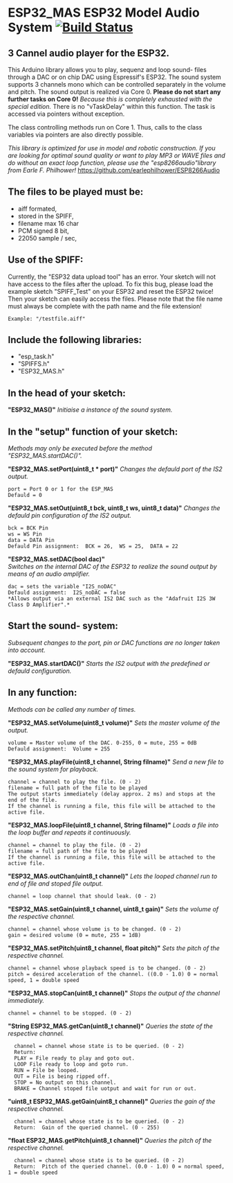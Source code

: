 # ESP32_MAS ESP32 Model Audio System [![Build Status](https://travis-ci.org/JohannesMTC/ESP32_MAS.svg?branch=master)](https://travis-ci.org/JohannesMTC/ESP32_MAS)

## 3 Cannel audio player for the ESP32. 
This Arduino library allows you to play, sequenz and loop sound- files through a DAC or on chip DAC using Espressif's ESP32. The sound system supports 3 channels mono which can be controlled separately in the volume and pitch. The sound output is realized via Core 0. **Please do not start any further tasks on Core 0!** *Because this is completely exhausted with the special edition.* There is no "vTaskDelay"
within this function. The task is accessed via pointers without exception.

The class controlling methods run on Core 1. Thus, calls to the class variables via pointers are also directly possible.
  
*This library is optimized for use in model and robotic construction. If you are looking for optimal sound quality or want to play MP3 or WAVE files and do without an exact loop function, please use the "esp8266audio"library from Earle F. Philhower!*
https://github.com/earlephilhower/ESP8266Audio
 
## The files to be played must be:
* aiff formated,
* stored in the SPIFF,
* filename max 16 char
* PCM signed 8 bit,
* 22050 sample / sec,
  
## Use of the SPIFF:
Currently, the "ESP32 data upload tool" has an error. Your sketch will not have access to the files after the upload. To fix this bug, please load the example sketch "SPIFF_Test" on your ESP32 and reset the ESP32 twice! Then your sketch can easily access the files. Please note that the file name must always be complete with the path name and the file extension!
````
Example: "/testfile.aiff"
````
## Include the following libraries:  

* "esp_task.h"
* "SPIFFS.h"
* "ESP32_MAS.h"

## In the head of your sketch:

**"ESP32_MAS()"**
*Initiaise a instance of the sound system.*

## In the "setup" function of your sketch:  
*Methods may only be executed before the method "ESP32_MAS.startDAC()".*

**"ESP32_MAS.setPort(uint8_t * port)"**
*Changes the defauld port of the IS2 output.*
````
port = Port 0 or 1 for the ESP_MAS
Defauld = 0
````
**"ESP32_MAS.setOut(uint8_t bck, uint8_t ws, uint8_t data)"**
*Changes the defauld pin configuration of the IS2 output.*
````
bck = BCK Pin
ws = WS Pin
data = DATA Pin
Defauld Pin assignment:  BCK = 26,  WS = 25,  DATA = 22
````
**"ESP32_MAS.setDAC(bool dac)"**  
*Switches on the internal DAC of the ESP32 to realize the sound output by means of an audio amplifier.*
````
dac = sets the variable "I2S_noDAC"
Defauld assignment:  I2S_noDAC = false
*Allows output via an external IS2 DAC such as the "Adafruit I2S 3W Class D Amplifier".*
````
## Start the sound- system:
*Subsequent changes to the port, pin or DAC functions are no longer taken into account.*

**"ESP32_MAS.startDAC()"** 
*Starts the IS2 output with the predefined or defauld configuration.*
  
## In any function:
*Methods can be called any number of times.*
  
**"ESP32_MAS.setVolume(uint8_t volume)"**
*Sets the master volume of the output.*
````
volume = Master volume of the DAC. 0-255, 0 = mute, 255 = 0dB
Defauld assignment:  Volume = 255
```` 
**"ESP32_MAS.playFile(uint8_t channel, String filname)"**
*Send a new file to the sound system for playback.*
````
channel = channel to play the file. (0 - 2)
filename = full path of the file to be played
The output starts immediately (delay approx. 2 ms) and stops at the end of the file.
If the channel is running a file, this file will be attached to the active file.
````  
**"ESP32_MAS.loopFile(uint8_t channel, String filname)"**
*Loads a file into the loop buffer and repeats it continuously.*
````
channel = channel to play the file. (0 - 2)
filename = full path of the file to be played
If the channel is running a file, this file will be attached to the active file.
```` 
**"ESP32_MAS.outChan(uint8_t channel)"**
*Lets the looped channel run to end of file and stoped file output.*
````
channel = loop channel that should leak. (0 - 2)
````
**"ESP32_MAS.setGain(uint8_t channel, uint8_t gain)"**
*Sets the volume of the respective channel.*
````
channel = channel whose volume is to be changed. (0 - 2)
gain = desired volume (0 = mute, 255 = 1dB)
````
**"ESP32_MAS.setPitch(uint8_t channel, float pitch)"**
*Sets the pitch of the respective channel.*
````
channel = channel whose playback speed is to be changed. (0 - 2)
pitch = desired acceleration of the channel. ((0.0 - 1.0) 0 = normal speed, 1 = double speed
````
**"ESP32_MAS.stopCan(uint8_t channel)"**
*Stops the output of the channel immediately.*
````
channel = channel to be stopped. (0 - 2)
````
**"String ESP32_MAS.getCan(uint8_t channel)"**
*Queries the state of the respective channel.*
````
  channel = channel whose state is to be queried. (0 - 2)
  Return:
  PLAY = File ready to play and goto out.
  LOOP File ready to loop and goto run.
  RUN = File be looped.
  OUT = File is being ripped off.
  STOP = No output on this channel.
  BRAKE = Channel stoped file uotput and wait for run or out.
````
**"uint8_t ESP32_MAS.getGain(uint8_t channel)"**
*Queries the gain of the respective channel.*
````
  channel = channel whose state is to be queried. (0 - 2)
  Return:  Gain of the queried channel. (0 - 255)
````
**"float ESP32_MAS.getPitch(uint8_t channel)"**
*Queries the pitch of the respective channel.*
````
  channel = channel whose state is to be queried. (0 - 2)
  Return:  Pitch of the queried channel. (0.0 - 1.0) 0 = normal speed, 1 = double speed
````